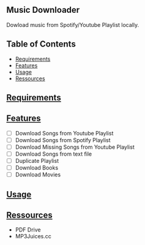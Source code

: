 ## Music Downloader

Dowload music from Spotify/Youtube Playlist locally.

## Table of Contents

- [Requirements](#requirements)
- [Features](#features)
- [Usage](#usage)
- [Ressources](#ressources)

## [Requirements](#requirements)
## [Features](#features)

- [ ] Download Songs from Youtube Playlist
- [ ] Download Songs from Spotify Playlist
- [ ] Download Missing Songs from Youtube Playlist
- [ ] Download Songs from text file
- [ ] Duplicate Playlist
- [ ] Download Books
- [ ] Download Movies

## [Usage](#usage)
## [Ressources](#ressources)

- PDF Drive
- MP3Juices.cc
